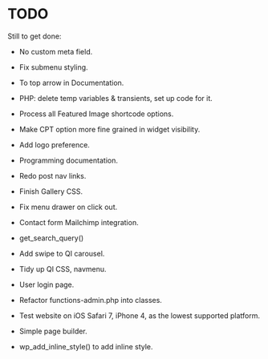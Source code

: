 
TODO
====

Still to get done:

* No custom meta field.

* Fix submenu styling.

* To top arrow in Documentation.

* PHP: delete temp variables & transients, set up code for it.

* Process all Featured Image shortcode options.

* Make CPT option more fine grained in widget visibility.

* Add logo preference.

* Programming documentation.

* Redo post nav links.

* Finish Gallery CSS.

* Fix menu drawer on click out.

* Contact form Mailchimp integration.

* get_search_query()

* Add swipe to QI carousel.

* Tidy up QI CSS, navmenu.

* User login page.

* Refactor functions-admin.php into classes.

* Test website on iOS Safari 7, iPhone 4, as the lowest supported 
platform.

* Simple page builder.

* wp_add_inline_style() to add inline style.